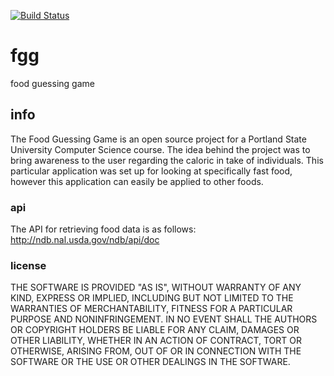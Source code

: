 [![Build Status](https://travis-ci.org/khaosans/fgg.svg?branch=test_cases)](https://travis-ci.org/khaosans/fgg)

# fgg
food guessing game


## info
The Food Guessing Game is an open source project for a Portland State University Computer Science course.
The idea behind the project was to bring awareness to the user regarding the caloric in take of individuals.
This particular application was set up for looking at specifically fast food, however this application can easily be applied to other foods.

### api
The API for retrieving food data is as follows: http://ndb.nal.usda.gov/ndb/api/doc


### license
THE SOFTWARE IS PROVIDED "AS IS", WITHOUT WARRANTY OF ANY KIND, EXPRESS OR
IMPLIED, INCLUDING BUT NOT LIMITED TO THE WARRANTIES OF MERCHANTABILITY,
FITNESS FOR A PARTICULAR PURPOSE AND NONINFRINGEMENT. IN NO EVENT SHALL THE
AUTHORS OR COPYRIGHT HOLDERS BE LIABLE FOR ANY CLAIM, DAMAGES OR OTHER
LIABILITY, WHETHER IN AN ACTION OF CONTRACT, TORT OR OTHERWISE, ARISING FROM,
OUT OF OR IN CONNECTION WITH THE SOFTWARE OR THE USE OR OTHER DEALINGS IN
THE SOFTWARE.
